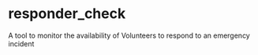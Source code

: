 # responder_check
A tool to monitor the availability of Volunteers to respond to an emergency incident
